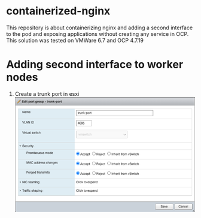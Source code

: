 # containerized-nginx

This repository is about containerizing nginx and adding a second interface to the pod and exposing applications without creating any service in OCP. This solution was tested on VMWare 6.7 and OCP 4.7.19

# Adding second interface to worker nodes

1. Create a trunk port in esxi
   ![Trunk Port](https://github.com/rh-telco-tigers/containerized-nginx/raw/main/images/trunk-port.png)

